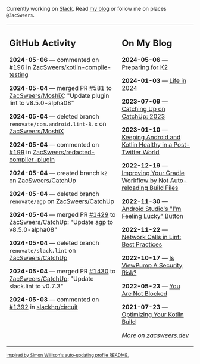Currently working on [Slack](https://slack.com/). Read [my blog](https://zacsweers.dev/) or follow me on places `@ZacSweers`.

<table><tr><td valign="top" width="60%">

## GitHub Activity
<!-- githubActivity starts -->
**2024-05-06** — commented on [#196](https://github.com/ZacSweers/kotlin-compile-testing/pull/196#issuecomment-2096626983) in [ZacSweers/kotlin-compile-testing](https://github.com/ZacSweers/kotlin-compile-testing)

**2024-05-04** — merged PR [#581](https://github.com/ZacSweers/MoshiX/pull/581) to [ZacSweers/MoshiX](https://github.com/ZacSweers/MoshiX): "Update plugin lint to v8.5.0-alpha08"

**2024-05-04** — deleted branch `renovate/com.android.lint-8.x` on [ZacSweers/MoshiX](https://github.com/ZacSweers/MoshiX)

**2024-05-04** — commented on [#199](https://github.com/ZacSweers/redacted-compiler-plugin/issues/199#issuecomment-2094257950) in [ZacSweers/redacted-compiler-plugin](https://github.com/ZacSweers/redacted-compiler-plugin)

**2024-05-04** — created branch `k2` on [ZacSweers/CatchUp](https://github.com/ZacSweers/CatchUp)

**2024-05-04** — deleted branch `renovate/agp` on [ZacSweers/CatchUp](https://github.com/ZacSweers/CatchUp)

**2024-05-04** — merged PR [#1429](https://github.com/ZacSweers/CatchUp/pull/1429) to [ZacSweers/CatchUp](https://github.com/ZacSweers/CatchUp): "Update agp to v8.5.0-alpha08"

**2024-05-04** — deleted branch `renovate/slack.lint` on [ZacSweers/CatchUp](https://github.com/ZacSweers/CatchUp)

**2024-05-04** — merged PR [#1430](https://github.com/ZacSweers/CatchUp/pull/1430) to [ZacSweers/CatchUp](https://github.com/ZacSweers/CatchUp): "Update slack.lint to v0.7.3"

**2024-05-03** — commented on [#1392](https://github.com/slackhq/circuit/issues/1392#issuecomment-2093528780) in [slackhq/circuit](https://github.com/slackhq/circuit)
<!-- githubActivity ends -->
</td><td valign="top" width="40%">

## On My Blog
<!-- blog starts -->
**2024-05-06** — [Preparing for K2](https://www.zacsweers.dev/preparing-for-k2/)

**2024-01-03** — [Life in 2024](https://www.zacsweers.dev/life-in-2024/)

**2023-07-09** — [Catching Up on CatchUp: 2023](https://www.zacsweers.dev/catching-up-on-catchup-2023/)

**2023-01-10** — [Keeping Android and Kotlin Healthy in a Post-Twitter World](https://www.zacsweers.dev/keeping-android-healthy/)

**2022-12-19** — [Improving Your Gradle Workflow by Not Auto-reloading Build Files](https://www.zacsweers.dev/improving-your-workflow-by-not-auto-reloading-build-files/)

**2022-11-30** — [Android Studio's "I'm Feeling Lucky" Button](https://www.zacsweers.dev/android-studios-im-feeling-lucky-button/)

**2022-11-22** — [Network Calls in Lint: Best Practices](https://www.zacsweers.dev/network-calls-in-lint-best-practices/)

**2022-10-17** — [Is ViewPump A Security Risk?](https://www.zacsweers.dev/is-viewpump-a-security-risk/)

**2022-05-23** — [You Are Not Blocked](https://www.zacsweers.dev/you-are-not-blocked/)

**2021-07-23** — [Optimizing Your Kotlin Build](https://www.zacsweers.dev/optimizing-your-kotlin-build/)
<!-- blog ends -->
_More on [zacsweers.dev](https://zacsweers.dev/)_
</td></tr></table>

<sub><a href="https://simonwillison.net/2020/Jul/10/self-updating-profile-readme/">Inspired by Simon Willison's auto-updating profile README.</a></sub>